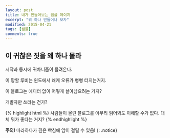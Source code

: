 ```yaml
---
layout: post
title: 내가 만들어보는 샘플 페이지
excerpt: "뭐 하나 만들어나 보자"
modified: 2015-04-21
tags: [샘플]
comments: true
---
```


## 이 귀찮은 짓을 왜 하나 몰라

시작과 동시에 귀차니즘이 몰려온다.

이 망할 루비는 윈도에서 왜케 오류가 뻥뻥 터지는거지.

이 블로그는 에디터 없이 어떻게 살아남으려는 거지?

개발자만 쓰라는 건가?


{% highlight html %}
사람들이 올린 블로그를 아무리 읽어봐도 이해할 수가 없다. 
대체 뭐가 좋다는 거지?
{% endhighlight %}


**주의!** 따라하다가 깊은 빡침에 암이 걸릴 수 있음!
{: .notice}

